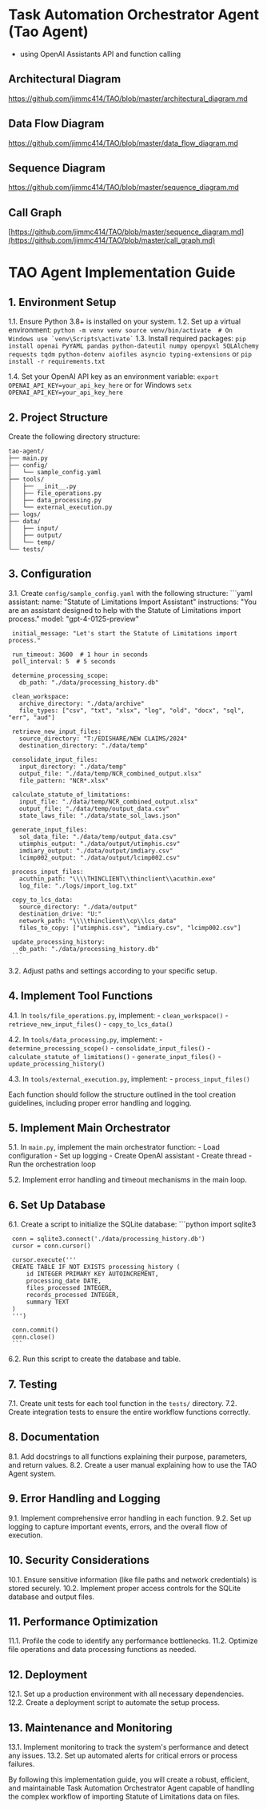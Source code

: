 # Task Automation Orchestrator Agent (Tao Agent) 
- using OpenAI Assistants API and function calling

## Architectural Diagram
https://github.com/jimmc414/TAO/blob/master/architectural_diagram.md

## Data Flow Diagram
https://github.com/jimmc414/TAO/blob/master/data_flow_diagram.md

## Sequence Diagram
https://github.com/jimmc414/TAO/blob/master/sequence_diagram.md

## Call Graph
[https://github.com/jimmc414/TAO/blob/master/sequence_diagram.md](https://github.com/jimmc414/TAO/blob/master/call_graph.md)

# TAO Agent Implementation Guide

## 1. Environment Setup

1.1. Ensure Python 3.8+ is installed on your system.
1.2. Set up a virtual environment:
     ```
     python -m venv venv
     source venv/bin/activate  # On Windows use `venv\Scripts\activate`
     ```
1.3. Install required packages:
   	 ```
     pip install openai PyYAML pandas python-dateutil numpy openpyxl SQLAlchemy requests tqdm python-dotenv aiofiles asyncio typing-extensions
     ```
	or
   	 ```
     pip install -r requirements.txt
     ```
		 
1.4. Set your OpenAI API key as an environment variable:
     ```
     export OPENAI_API_KEY=your_api_key_here
     ```
     or for Windows
     ```
     setx OPENAI_API_KEY=your_api_key_here
     ```


## 2. Project Structure

Create the following directory structure:
```
tao-agent/
├── main.py
├── config/
│   └── sample_config.yaml
├── tools/
│   ├── __init__.py
│   ├── file_operations.py
│   ├── data_processing.py
│   └── external_execution.py
├── logs/
├── data/
│   ├── input/
│   ├── output/
│   └── temp/
└── tests/
```

## 3. Configuration

3.1. Create `config/sample_config.yaml` with the following structure:
     ```yaml
     assistant:
       name: "Statute of Limitations Import Assistant"
       instructions: "You are an assistant designed to help with the Statute of Limitations import process."
       model: "gpt-4-0125-preview"

     initial_message: "Let's start the Statute of Limitations import process."

     run_timeout: 3600  # 1 hour in seconds
     poll_interval: 5  # 5 seconds

     determine_processing_scope:
       db_path: "./data/processing_history.db"

     clean_workspace:
       archive_directory: "./data/archive"
       file_types: ["csv", "txt", "xlsx", "log", "old", "docx", "sql", "err", "aud"]

     retrieve_new_input_files:
       source_directory: "T:/EDISHARE/NEW CLAIMS/2024"
       destination_directory: "./data/temp"

     consolidate_input_files:
       input_directory: "./data/temp"
       output_file: "./data/temp/NCR_combined_output.xlsx"
       file_pattern: "NCR*.xlsx"

     calculate_statute_of_limitations:
       input_file: "./data/temp/NCR_combined_output.xlsx"
       output_file: "./data/temp/output_data.csv"
       state_laws_file: "./data/state_sol_laws.json"

     generate_input_files:
       sol_data_file: "./data/temp/output_data.csv"
       utimphis_output: "./data/output/utimphis.csv"
       imdiary_output: "./data/output/imdiary.csv"
       lcimp002_output: "./data/output/lcimp002.csv"

     process_input_files:
       acuthin_path: "\\\\THINCLIENT\\thinclient\\acuthin.exe"
       log_file: "./logs/import_log.txt"

     copy_to_lcs_data:
       source_directory: "./data/output"
       destination_drive: "U:"
       network_path: "\\\\thinclient\\cp\\lcs_data"
       files_to_copy: ["utimphis.csv", "imdiary.csv", "lcimp002.csv"]

     update_processing_history:
       db_path: "./data/processing_history.db"
     ```

3.2. Adjust paths and settings according to your specific setup.

## 4. Implement Tool Functions

4.1. In `tools/file_operations.py`, implement:
     - `clean_workspace()`
     - `retrieve_new_input_files()`
     - `copy_to_lcs_data()`

4.2. In `tools/data_processing.py`, implement:
     - `determine_processing_scope()`
     - `consolidate_input_files()`
     - `calculate_statute_of_limitations()`
     - `generate_input_files()`
     - `update_processing_history()`

4.3. In `tools/external_execution.py`, implement:
     - `process_input_files()`

Each function should follow the structure outlined in the tool creation guidelines, including proper error handling and logging.

## 5. Implement Main Orchestrator

5.1. In `main.py`, implement the main orchestrator function:
     - Load configuration
     - Set up logging
     - Create OpenAI assistant
     - Create thread
     - Run the orchestration loop

5.2. Implement error handling and timeout mechanisms in the main loop.

## 6. Set Up Database

6.1. Create a script to initialize the SQLite database:
     ```python
     import sqlite3

     conn = sqlite3.connect('./data/processing_history.db')
     cursor = conn.cursor()

     cursor.execute('''
     CREATE TABLE IF NOT EXISTS processing_history (
         id INTEGER PRIMARY KEY AUTOINCREMENT,
         processing_date DATE,
         files_processed INTEGER,
         records_processed INTEGER,
         summary TEXT
     )
     ''')

     conn.commit()
     conn.close()
     ```

6.2. Run this script to create the database and table.

## 7. Testing

7.1. Create unit tests for each tool function in the `tests/` directory.
7.2. Create integration tests to ensure the entire workflow functions correctly.

## 8. Documentation

8.1. Add docstrings to all functions explaining their purpose, parameters, and return values.
8.2. Create a user manual explaining how to use the TAO Agent system.

## 9. Error Handling and Logging

9.1. Implement comprehensive error handling in each function.
9.2. Set up logging to capture important events, errors, and the overall flow of execution.

## 10. Security Considerations

10.1. Ensure sensitive information (like file paths and network credentials) is stored securely.
10.2. Implement proper access controls for the SQLite database and output files.

## 11. Performance Optimization

11.1. Profile the code to identify any performance bottlenecks.
11.2. Optimize file operations and data processing functions as needed.

## 12. Deployment

12.1. Set up a production environment with all necessary dependencies.
12.2. Create a deployment script to automate the setup process.

## 13. Maintenance and Monitoring

13.1. Implement monitoring to track the system's performance and detect any issues.
13.2. Set up automated alerts for critical errors or process failures.

By following this implementation guide, you will create a robust, efficient, and maintainable Task Automation Orchestrator Agent capable of handling the complex workflow of importing Statute of Limitations data on files.
